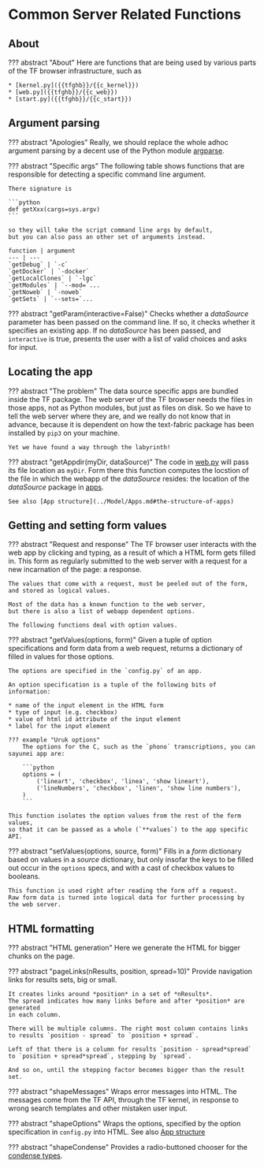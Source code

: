 # Common Server Related Functions

## About

??? abstract "About"
    Here are functions that are being used by various parts of the
    TF browser infrastructure, such as 

    * [kernel.py]({{tfghb}}/{{c_kernel}})
    * [web.py]({{tfghb}}/{{c_web}})
    * [start.py]({{tfghb}}/{{c_start}})

## Argument parsing

??? abstract "Apologies"
    Really, we should replace the whole adhoc argument parsing by a decent use
    of the Python module
    [argparse]({{python}}/library/argparse.html#module-argparse). 

??? abstract "Specific args"
    The following table shows functions that are responsible for
    detecting a specific command line argument.

    There signature is

    ```python
    def getXxx(cargs=sys.argv)
    ```

    so they will take the script command line args by default,
    but you can also pass an other set of arguments instead.

    function | argument
    --- | ---
    `getDebug` | `-c`
    `getDocker` | `-docker`
    `getLocalClones` | `-lgc`
    `getModules` | `--mod=`...
    `getNoweb` | `-noweb`
    `getSets` | `--sets=`...


??? abstract "getParam(interactive=False)"
    Checks whether a *dataSource* parameter has been passed on the command line.
    If so, it checks whether it specifies an existing app.
    If no *dataSource* has been passed, and `interactive` is true,
    presents the user with a list of valid choices and asks for input.

## Locating the app

??? abstract "The problem"
    The data source specific apps are bundled inside the TF package.
    The web server of the TF browser needs the files in those apps,
    not as Python modules, but just as files on disk.
    So we have to tell the web server where they are, and we really do not know that
    in advance, because it is dependent on how the text-fabric package has been
    installed by `pip3` on your machine.

    Yet we have found a way through the labyrinth!

??? abstract "getAppdir(myDir, dataSource)"
    The code in
    [web.py]({{tfghb}}/{{c_web}})
    will pass its file location as `myDir`.
    Form there this function computes the locstion of the file in which
    the webapp of the *dataSource* resides: the location of the
    *dataSource* package in
    [apps]({{tfght}}/{{c_apps}}).

    See also [App structure](../Model/Apps.md#the-structure-of-apps)

## Getting and setting form values

??? abstract "Request and response"
    The TF browser user interacts with the web app by clicking and typing,
    as a result of which a HTML form gets filled in.
    This form as regularly submitted to the web server with a request
    for a new incarnation of the page: a response.

    The values that come with a request, must be peeled out of the form,
    and stored as logical values.

    Most of the data has a known function to the web server,
    but there is also a list of webapp dependent options.

    The following functions deal with option values.

??? abstract "getValues(options, form)"
    Given a tuple of option specifications and form data from a web request,
    returns a dictionary of filled in values for those options.

    The options are specified in the `config.py` of an app.

    An option specification is a tuple of the following bits of information:

    * name of the input element in the HTML form
    * type of input (e.g. checkbox)
    * value of html id attribute of the input element
    * label for the input element

    ??? example "Uruk options"
        The options for the C, such as the `phono` transcriptions, you can sayunei app are:

        ```python
        options = (
            ('lineart', 'checkbox', 'linea', 'show lineart'),
            ('lineNumbers', 'checkbox', 'linen', 'show line numbers'),
        )
        ```

    This function isolates the option values from the rest of the form values,
    so that it can be passed as a whole (`**values`) to the app specific API.

??? abstract "setValues(options, source, form)"
    Fills in a *form* dictionary based on values in a *source* dictionary,
    but only insofar the keys to be filled out occur in the `options` specs,
    and with a cast of checkbox values to booleans. 

    This function is used right after reading the form off a request.
    Raw form data is turned into logical data for further processing by the web server.

## HTML formatting

??? abstract "HTML generation"
    Here we generate the HTML for bigger chunks on the page.

??? abstract "pageLinks(nResults, position, spread=10)"
    Provide navigation links for results sets, big or small.

    It creates links around *position* in a set of *nResults*.
    The spread indicates how many links before and after *position* are generated
    in each column.

    There will be multiple columns. The right most column contains links
    to results `position - spread` to `position + spread`.

    Left of that there is a column for results `position - spread*spread`
    to `position + spread*spread`, stepping by `spread`.

    And so on, until the stepping factor becomes bigger than the result set.

??? abstract "shapeMessages"
    Wraps error messages into HTML. The messages come from the TF API,
    through the TF kernel, in response to wrong search templates
    and other mistaken user input.

??? abstract "shapeOptions"
    Wraps the options, specified by the option specification in `config.py`
    into HTML.
    See also [App structure](../Model/Apps.md#the-structure-of-apps)

??? abstract "shapeCondense"
    Provides a radio-buttoned chooser for the
    [condense types](../Kernel/#data-service-api).

